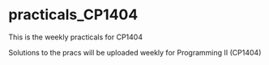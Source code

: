 # practicals_CP1404
This is the weekly practicals for CP1404

Solutions to the pracs will be uploaded weekly for Programming II (CP1404)
